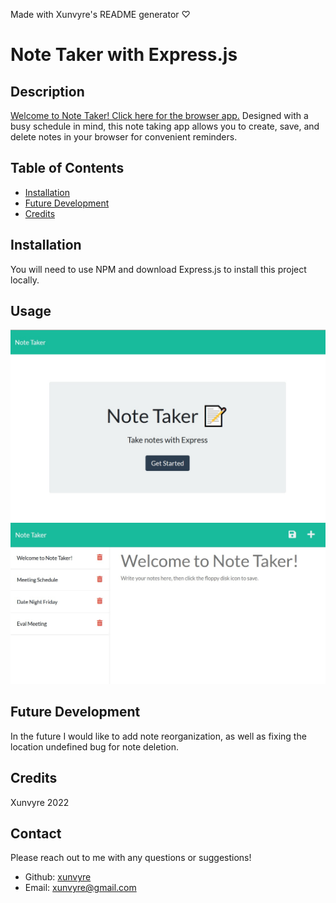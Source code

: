 Made with Xunvyre's README generator ♡
# Note Taker with Express.js
## Description
[Welcome to Note Taker! Click here for the browser app.](https://rocky-harbor-45317.herokuapp.com/)
Designed with a busy schedule in mind, this note taking app allows you to create, save, and delete notes in your browser for convenient reminders.
## Table of Contents
* [Installation](https://github.com/xunvyre/note-taker#installation)
* [Future Development](https://github.com/xunvyre/note-taker#future-development)
* [Credits](https://github.com/xunvyre/note-taker#credits)
## Installation
You will need to use NPM and download Express.js to install this project locally.
## Usage
![The landing page of the app.](./public/assets/images/starting-screen.jpg)
![The notes functionality with some example notes.](./public/assets/images/notes.jpg)
## Future Development
In the future I would like to add note reorganization, as well as fixing the location undefined bug for note deletion.
## Credits
Xunvyre 2022
## Contact
Please reach out to me with any questions or suggestions!
* Github: [xunvyre](https://github.com/xunvyre/)
* Email: xunvyre@gmail.com
